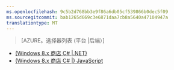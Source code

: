 ```yaml
---
ms.openlocfilehash: 9c5b2d768bb3e9f86a6db05cf539866b0dec5f09
ms.sourcegitcommit: bab1265d669c3e6871daa7cb8a5640a47104947a
translationtype: MT
---
```

> [AZURE。选择器列表 (平台 |后端）]
- [(Windows 8.x 商店 C# |.NET)](../articles/mobile-services-dotnet-backend-windows-store-dotnet-aad-rbac.md)
- [(Windows 8.x 商店 C# |) JavaScript](../articles/mobile-services-javascript-backend-windows-store-dotnet-aad-rbac.md)
